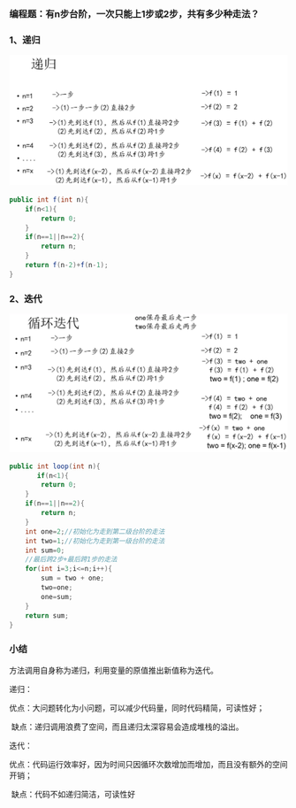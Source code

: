 ### 编程题：有n步台阶，一次只能上1步或2步，共有多少种走法？

### 1、递归

![](递归.PNG)

```java
public int f(int n){
    if(n<1){
        return 0;
    }
    if(n==1||n==2){
        return n;
    }
    return f(n-2)+f(n-1);
}
```

### 2、迭代

![](循环迭代.PNG)

```java
public int loop(int n){
       if(n<1){
        return 0;
    }
    if(n==1||n==2){
        return n; 
    }
    int one=2;//初始化为走到第二级台阶的走法
    int two=1;//初始化为走到第一级台阶的走法
    int sum=0;
    //最后跨2步+最后跨1步的走法
    for(int i=3;i<=n;i++){
        sum = two + one;
        two=one;
        one=sum;
    }
    return sum;
}
```

### 小结

方法调用自身称为递归，利用变量的原值推出新值称为迭代。

递归：

​		优点：大问题转化为小问题，可以减少代码量，同时代码精简，可读性好；

​		缺点：递归调用浪费了空间，而且递归太深容易会造成堆栈的溢出。

迭代：

​		优点：代码运行效率好，因为时间只因循环次数增加而增加，而且没有额外的空间开销；

​		缺点：代码不如递归简洁，可读性好